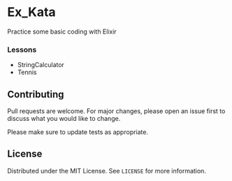 # Ex_Kata

Practice some basic coding with Elixir

### Lessons
- StringCalculator
- Tennis

## Contributing
Pull requests are welcome. For major changes, please open an issue first to discuss what you would like to change.

Please make sure to update tests as appropriate.

## License

Distributed under the MIT License. See `LICENSE` for more information.